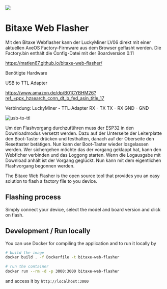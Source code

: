 [![](https://dcbadge.vercel.app/api/server/3E8ca2dkcC)](https://discord.gg/3E8ca2dkcC)

# Bitaxe Web Flasher
Mit den Bitaxe Webflasher kann der LuckyMiner LV06 direkt mit einer aktuellen AxeOS Factory-Firmware aus dem Browser geflasht werden.
Die Factory.bin enthält die Config-Datei mit der Boardversion 0.11

https://matlen67.github.io/bitaxe-web-flasher/

Benötigte Hardware

USB to TTL Adapter

https://www.amazon.de/dp/B01CYBHM26?ref_=ppx_hzsearch_conn_dt_b_fed_asin_title_17



Verbindung: 
LuckyMiner - TTL-Adapter
   RX      -    TX
   TX      -    RX
   GND     -    GND

![usb-to-ttl](https://github.com/user-attachments/assets/5d8fdfba-e75d-4d21-bf76-d0222ef9389e)

   
Um den Flashvorgang durchzuführen muss der ESP32 in den Downloadmodus versetzt werden. Dazu auf der Unterseite der Leiterplatte den Boot-Taster drücken und festhalten, danach auf der Oberseite den Resettaster betätigen. Nun kann der Boot-Taster wieder losgelassen werden.
Wer sichergehen möchte das der vorgang geklappt hat, kann den Webflcher verbinden und das Loggong starten. Wenn die Logausgabe mit Download anhält ist der Vorgang geglückt.
Nun kann mit dem eigentlichen Flashvorgang begonnen werden.


The Bitaxe Web Flasher is the open source tool that provides you an easy solution to flash a factory file to you device.

## Flashing process

Simply connect your device, select the model and board version and click on flash.

## Development / Run locally

You can use Docker for compiling the application and to run it locally by

```bash
# build the image
docker build . -f Dockerfile -t bitaxe-web-flasher

# run the container
docker run --rm -d -p 3000:3000 bitaxe-web-flasher
```

and access it by `http://localhost:3000`
